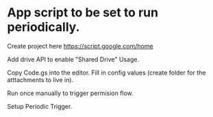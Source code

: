 # App script to be set to run periodically.

Create project here https://script.google.com/home

Add drive API to enable "Shared Drive" Usage.

Copy Code.gs into the editor. Fill in config values (create folder for the atttachments to live in).

Run once manually to trigger permision flow.

Setup Periodic Trigger.
